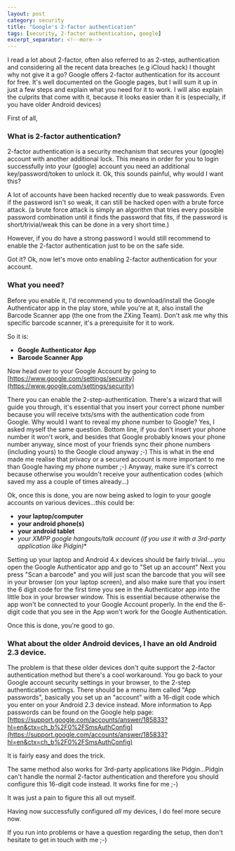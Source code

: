 ```yaml
---
layout: post
category: security
title: "Google's 2-factor authentication"
tags: [security, 2-factor authentication, google]
excerpt_separator: <!--more-->
---
```


I read a lot about 2-factor, often also referred to as 2-step, authentication and considering all the recent data breaches (e.g iCloud hack) I thought why not give it a go? Google offers 2-factor authentication for its account for free. It's well documented on the Google pages, but I will sum it up in just a few steps and explain what you need for it to work.
I will also explain the culprits that come with it, because it looks easier than it is (especially, if you have older Android devices)

<!--more-->

First of all,

### What is 2-factor authentication?

2-factor authentication is a security mechanism that secures your (google) account with another additional lock. This means in order for you to login successfully into your (google) account you need an additional key/password/token to unlock it.
Ok, this sounds painful, why would I want this?

A lot of accounts have been hacked recently due to weak passwords.
Even if the password isn't so weak, it can still be hacked open with a brute force attack. (a brute force attack is simply an algorithm that tries every possible password combination until it finds the password that fits, if the password is short/trivial/weak this can be done in a very short time.)

However, if you do have a strong password I would still recommend to enable the 2-factor authentication just to be on the safe side.

Got it?
Ok, now let's move onto enabling 2-factor authentication for your account.

### What you need?

Before you enable it, I'd recommend you to download/install the Google Authenticator app in the play store, while you're at it, also install the Barcode Scanner app (the one from the ZXing Team). Don't ask me why this specific barcode scanner, it's a prerequisite for it to work.

So it is:

- **Google Authenticator App**
- **Barcode Scanner App**

Now head over to your Google Account by going to 
[https://www.google.com/settings/security](https://www.google.com/settings/security)

There you can enable the 2-step-authentication. There's a wizard that will guide you through, it's essential that you insert your correct phone number because you will receive txts/sms with the authentication code from Google. Why would I want to reveal my phone number to Google? Yes, I asked myself the same question. Bottom line, if you don't insert your phone number it won't work, and besides that Google probably knows your phone number anyway, since most of your friends sync their phone numbers (including yours) to the Google cloud anyway ;-)
This is what in the end made me realise that privacy or a secured account is more important to me than Google having my phone number ;-)
Anyway, make sure it's correct because otherwise you wouldn't receive your authentication codes (which saved my ass a couple of times already...)

Ok, once this is done, you are now being asked to login to your google accounts on various devices...this could be:

- **your laptop/computer**
- **your android phone(s)**
- **your android tablet**
- **your XMPP google hangouts/talk account (if you use it with a 3rd-party application like Pidgin*)**

Setting up your laptop and Android 4.x devices should be fairly trivial....you open the Google Authenticator app and go to "Set up an account"
Next you press "Scan a barcode" and you will just scan the barcode that you will see in your browser (on your laptop screen), and also make sure that you insert the 6 digit code for the first time you see in the Authenticator app into the little box in your browser window. This is essential because otherwise the app won't be connected to your Google Account properly. In the end the 6-digit code that you see in the App won't work for the Google Authentication.

Once this is done, you're good to go.

### What about the older Android devices, I have an old Android 2.3 device.

The problem is that these older devices don't quite support the 2-factor authentication method but there's a cool workaround.
You go back to your Google account security settings in your browser, to the 2-step authentication settings.
There should be a menu item called "App passwords", basically you set up an "account" with a 16-digit code which you enter on your Android 2.3 device instead.
More information to App passwords can be found on the Google help page:
[https://support.google.com/accounts/answer/185833?hl=en&ctx=ch_b%2F0%2FSmsAuthConfig](https://support.google.com/accounts/answer/185833?hl=en&ctx=ch_b%2F0%2FSmsAuthConfig)

It is fairly easy and does the trick.

The same method also works for 3rd-party applications like Pidgin...Pidgin can't handle the normal 2-factor authentication and therefore you should configure this 16-digit code instead.
It works fine for me ;-)

It was just a pain to figure this all out myself.

Having now successfully configured _all_ my devices, I do feel more secure now.

If you run into problems or have a question regarding the setup, then don't hesitate to get in touch with me ;-)

